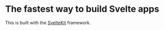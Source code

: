 # The fastest way to build Svelte apps

This is built with the [SvelteKit](https://kit.svelte.dev/) framework.